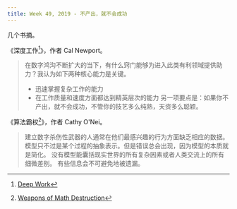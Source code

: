 ```yaml
---
title: Week 49, 2019 - 不产出，就不会成功
---
```


几个书摘。

《深度工作[^1]》，作者 Cal Newport。

> 在数字鸿沟不断扩大的当下，有什么窍门能够为进入此类有利领域提供助力？我认为如下两种核心能力是关键。
>  - 迅速掌握复杂工作的能力
>  - 在工作质量和速度方面都达到精英层次的能力
> 另一项要点是：如果你不产出，就不会成功，不管你的技艺多么纯熟，天资多么聪颖。

《算法霸权[^2]》，作者 Cathy O'Nei。

> 建立数字杀伤性武器的人通常在他们最感兴趣的行为方面缺乏相应的数据。
> 模型只不过是某个过程的抽象表示。但是错误总会出现，因为模型的本质就是简化。
> 没有模型能囊括现实世界的所有复杂因素或者人类交流上的所有细微差别。
> 有些信息会不可避免地被遗漏。

[^1]: [Deep Work](https://www.calnewport.com/books/deep-work/)
[^2]: [Weapons of Math Destruction](https://weaponsofmathdestructionbook.com/)
